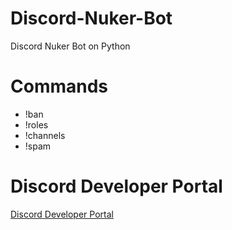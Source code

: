 # Discord-Nuker-Bot
Discord Nuker Bot on Python

# Commands
- !ban
- !roles
- !channels
- !spam

# Discord Developer Portal
[Discord Developer Portal](https://discord.com/developers/applications)
